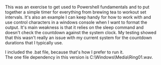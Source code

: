 This was an exercise to get used to Powershell fundamentals and to put together a simple timer for everything from brewing tea to workout set intervals.  It's also an example I can keep handy for how to work with and use control characters in a windows console when I want to format the output.  It's main weakness is that it relies on the sleep command and doesn't check the countdown against the system clock.  My testing showed that this wasn't really an issue with my current system for the countdown durations that I typically use.

I included the .bat file, because that's how I prefer to run it.  
The one file dependency in this version is C:\Windows\Media\Ring01.wav.  
